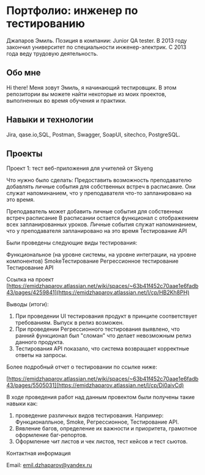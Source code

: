 # Портфолио: инженер по тестированию
Джапаров Эмиль. Позиция в компании: Junior QA tester.
В 2013 году закончил университет по специальности инженер-электрик. С 2013 года веду трудовую деятельность.

## Обо мне 
Hi there! Меня зовут Эмиль, я начинающий тестировщик.
В этом репозитории вы можете найти некоторые из моих проектов, выполненных во время обучения и практики.

## Навыки и технологии
Jira, qase.io,SQL, Postman, Swagger, SoapUI, sitechco, PostgreSQL.


## Проекты
Проект 1: тест веб-приложения для учителей от Skyeng

Что нужно было сделать:
Предоставить возможность преподавателю добавлять личные события для собственных встреч в расписание. 
Они служат напоминанием, что у преподавателя что-то запланировано на это время.

Преподаватель может добавить личные события для собственных встреч расписание
В расписании остается функционал с отображением всех запланированных уроков.
Личные события служат напоминанием, что у преподавателя запланировано на это время
Тестирование API


Были проведены следующие виды тестирования:

Функциональное (на уровне системы, на уровне интеграции, на уровне компонентов)
SmokeТестирование
Регрессионное тестирование
Тестирование API

Ссылка на проект [https://emidzhaparov.atlassian.net/wiki/spaces/~63b41f452c70aae1e6fadb43/pages/4259841](https://emidzhaparov.atlassian.net/l/cp/HB2Kh8PH)


Выводы (итоги):
1. При проведении UI тестирования продукт в принципе соответствует требованиям. Выпуск в релиз возможен.
2. При проведении Регрессионного тестирования выявлено, что ранний функционал был "сломан" что делает невозможным релиз данного продукта.
3. Тестирования API показало, что система возвращает корректные ответы на запросы. 

Более подробный отчет о тестировании по ссылке ниже:

[https://emidzhaparov.atlassian.net/wiki/spaces/~63b41f452c70aae1e6fadb43/pages/5505031](https://emidzhaparov.atlassian.net/l/cp/Di0aivCd)

В ходе проведения работ над данным провектом были получены такие навыки как:
1. проведение различных видов тестирования. Например: Функционалльное, Smoke, Регрессионное, Тестирование API.
4. Вявление багов, определение их важности и приоритета, грамотное оформление баг-репортов.
5. Оформление чит листов и чек листов, тест кейсов и тест сьютов.


Контактная информация

Email: emil.dzhaparov@yandex.ru

